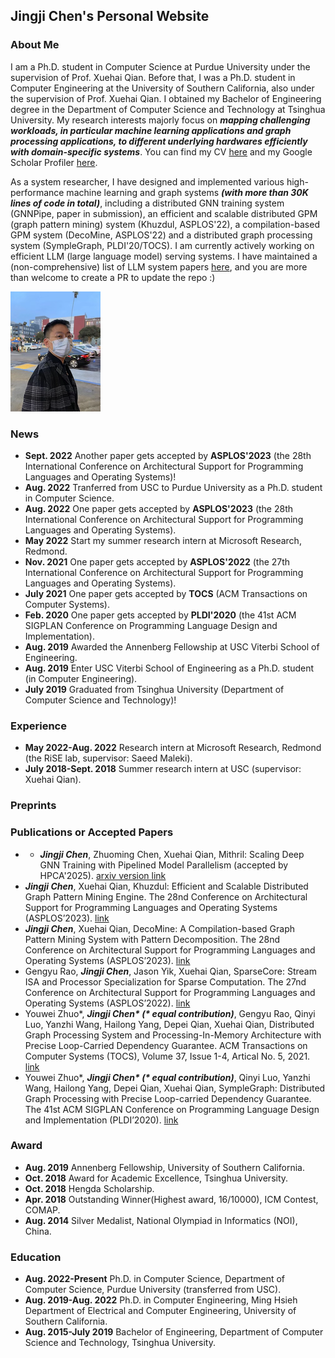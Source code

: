 ## Jingji Chen's Personal Website

### About Me



I am a Ph.D. student in Computer Science at Purdue University under the supervision of Prof. Xuehai Qian. Before that, I was a Ph.D. student in Computer Engineering at the University of Southern California, also under the supervision of Prof. Xuehai Qian. I obtained my Bachelor of Engineering degree in the Department of Computer Science and Technology at Tsinghua University. My research interests majorly focus on _**mapping challenging workloads, in particular machine learning applications and graph processing applications, to different underlying hardwares efficiently with domain-specific systems**_. You can find my CV [here](https://github.com/AmadeusChan/AmadeusChan.github.io/blob/main/docs/resume.pdf) and my Google Scholar Profiler [here](https://scholar.google.com/citations?user=KviNHgEAAAAJ&hl=en).

As a system researcher, I have designed and implemented various high-performance machine learning and graph systems _**(with more than 30K lines of code in total)**_, including a distributed GNN training system (GNNPipe, paper in submission), an efficient and scalable distributed GPM (graph pattern mining) system (Khuzdul, ASPLOS'22), a compilation-based GPM system (DecoMine, ASPLOS'22) and a distributed graph processing system (SympleGraph, PLDI'20/TOCS). I am currently actively working on efficient LLM (large language model) serving systems. I have maintained a (non-comprehensive) list of LLM system papers [here](https://github.com/AmadeusChan/Awesome-LLM-System-Papers), and you are more than welcome to create a PR to update the repo :)

![selfie](docs/assets/images/jingji.png)

### News 

* **Sept. 2022**  Another paper gets accepted by **ASPLOS'2023** (the 28th International Conference on Architectural Support for Programming Languages and Operating Systems)!
* **Aug. 2022**  Tranferred from USC to Purdue University as a Ph.D. student in Computer Science.
* **Aug. 2022**  One paper gets accepted by **ASPLOS'2023** (the 28th International Conference on Architectural Support for Programming Languages and Operating Systems).
* **May  2022**  Start my summer research intern at Microsoft Research, Redmond. 
* **Nov. 2021**  One paper gets accepted by **ASPLOS'2022** (the 27th International Conference on Architectural Support for Programming Languages and Operating Systems).
* **July 2021**  One paper gets accepted by **TOCS** (ACM Transactions on Computer Systems).
* **Feb. 2020**  One paper gets accepted by **PLDI'2020** (the 41st ACM SIGPLAN Conference on Programming Language Design and Implementation).
* **Aug. 2019**  Awarded the Annenberg Fellowship at USC Viterbi School of Engineering. 
* **Aug. 2019**  Enter USC Viterbi School of Engineering as a Ph.D. student (in Computer Engineering). 
* **July 2019**  Graduated from Tsinghua University (Department of Computer Science and Technology)!

### Experience

* **May 2022-Aug. 2022** Research intern at Microsoft Research, Redmond (the RiSE lab, supervisor: Saeed Maleki).
* **July 2018-Sept. 2018** Summer research intern at USC (supervisor: Xuehai Qian).

### Preprints



### Publications or Accepted Papers

* * _**Jingji Chen**_, Zhuoming Chen, Xuehai Qian, Mithril: Scaling Deep GNN Training with Pipelined Model Parallelism (accepted by HPCA'2025). [arxiv version link](https://arxiv.org/pdf/2308.10087.pdf)
* _**Jingji Chen**_, Xuehai Qian, Khuzdul: Efficient and Scalable Distributed Graph Pattern Mining Engine. The 28nd Conference on Architectural Support for Programming Languages and Operating Systems (ASPLOS’2023). [link](https://dl.acm.org/doi/pdf/10.1145/3575693.3575743)
* _**Jingji Chen**_, Xuehai Qian, DecoMine: A Compilation-based Graph Pattern Mining System with Pattern Decomposition. The 28nd Conference on Architectural Support for Programming Languages and Operating Systems (ASPLOS’2023). [link](https://dl.acm.org/doi/pdf/10.1145/3567955.3567956)
* Gengyu Rao, _**Jingji Chen**_, Jason Yik, Xuehai Qian, SparseCore: Stream ISA and Processor Specialization for Sparse Computation. The 27nd Conference on Architectural Support for Programming Languages and Operating Systems (ASPLOS’2022). [link](https://dl.acm.org/doi/pdf/10.1145/3503222.3507705)
* Youwei Zhuo*, ___Jingji Chen* (* equal contribution)___, Gengyu Rao, Qinyi Luo, Yanzhi Wang, Hailong Yang, Depei Qian, Xuehai Qian, Distributed Graph Processing System and Processing-In-Memory Architecture with Precise Loop-Carried Dependency Guarantee. ACM Transactions on Computer Systems (TOCS), Volume 37, Issue 1-4, Artical No. 5, 2021. [link](https://dl.acm.org/doi/pdf/10.1145/3453681)
* Youwei Zhuo*, ___Jingji Chen* (* equal contribution)___, Qinyi Luo, Yanzhi Wang, Hailong Yang, Depei Qian, Xuehai Qian, SympleGraph: Distributed Graph Processing with Precise Loop-carried Dependency Guarantee. The 41st ACM SIGPLAN Conference on Programming Language Design and Implementation (PLDI’2020). [link](https://dl.acm.org/doi/pdf/10.1145/3385412.3385961)

### Award

* **Aug. 2019** Annenberg Fellowship, University of Southern California.
* **Oct. 2018** Award for Academic Excellence, Tsinghua University.
* **Oct. 2018** Hengda Scholarship.
* **Apr. 2018** Outstanding Winner(Highest award, 16/10000), ICM Contest, COMAP.
* **Aug. 2014** Silver Medalist, National Olympiad in Informatics (NOI), China.

### Education

* **Aug. 2022-Present** Ph.D. in Computer Science, Department of Computer Science, Purdue University (transferred from USC).
* **Aug. 2019-Aug. 2022** Ph.D. in Computer Engineering, Ming Hsieh Department of Electrical and Computer Engineering, University of Southern California.
* **Aug. 2015-July 2019** Bachelor of Engineering, Department of Computer Science and Technology, Tsinghua University.

<div style="width: 15%;">
<script type="text/javascript" id="clustrmaps" src="//clustrmaps.com/map_v2.js?d=nq8Wfz4AvIu9uL_LCzz9uXvt5Va6dljIqOzipSL3Ie8&cl=ffffff&w=a"></script>
</div>
